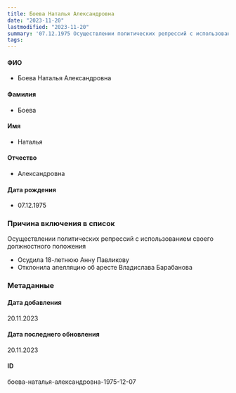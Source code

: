 ```yaml
---
title: Боева Наталья Александровна
date: "2023-11-20"
lastmodified: "2023-11-20"
summary: '07.12.1975 Осуществлении политических репрессий с использованием своего должностного положения.  .  - Осудила 18-летнюю Анну Павликову.  - Отклонила апелляцию об аресте Владислава Барабанова'
tags: 
---
```

<!--# pp2-->
<!--## Фигурант-->
<!--### Личные данные-->
#### ФИО
- Боева Наталья Александровна
#### Фамилия
- Боева
#### Имя
- Наталья
#### Отчество
- Александровна
#### Дата рождения
- 07.12.1975
### Причина включения в список
Осуществлении политических репрессий с использованием своего должностного положения
 
 - Осудила 18-летнюю Анну Павликову
 - Отклонила апелляцию об аресте Владислава Барабанова
### Метаданные
#### Дата добавления
20.11.2023
#### Дата последнего обновления
20.11.2023
#### ID
боева-наталья-александровна-1975-12-07
<!--## END;-->
